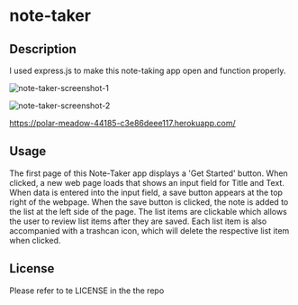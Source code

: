 # note-taker

## Description

I used express.js to make this note-taking app open and function properly.

![note-taker-screenshot-1](https://github.com/kelso1020/note-taker/assets/126113017/b5d81de1-faca-436d-9791-f6bcf0e95e75)

![note-taker-screenshot-2](https://github.com/kelso1020/note-taker/assets/126113017/c9baef86-cc19-4312-8694-ebbc3629c567)

https://polar-meadow-44185-c3e86deee117.herokuapp.com/

## Usage

The first page of this Note-Taker app displays a 'Get Started' button. When clicked, a new web page loads that shows an input field for Title and Text. When data is entered into the input field, a save button appears at the top right of the webpage. When the save button is clicked, the note is added to the list at the left side of the page. The list items are clickable which allows the user to review list items after they are saved. Each list item is also accompanied with a trashcan icon, which will delete the respective list item when clicked.

## License
Please refer to te LICENSE in the the repo
